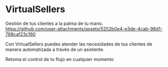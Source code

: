 # VirtualSellers
Gestión de tus clientes a la palma de tu mano.  
https://github.com/user-attachments/assets/5252b0e4-e3de-4cab-98d1-788caf23c160


Con VirtualSellers puedes atender las necesidades de tus clientes de manera automatizada
a través de un asistente. 

Retoma el control de tu flujo en cualquier momento
